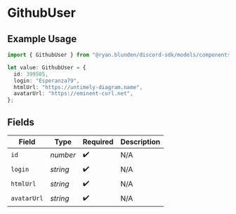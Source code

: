 # GithubUser

## Example Usage

```typescript
import { GithubUser } from "@ryan.blunden/discord-sdk/models/components";

let value: GithubUser = {
  id: 399505,
  login: "Esperanza79",
  htmlUrl: "https://untimely-diagram.name",
  avatarUrl: "https://eminent-curl.net",
};
```

## Fields

| Field              | Type               | Required           | Description        |
| ------------------ | ------------------ | ------------------ | ------------------ |
| `id`               | *number*           | :heavy_check_mark: | N/A                |
| `login`            | *string*           | :heavy_check_mark: | N/A                |
| `htmlUrl`          | *string*           | :heavy_check_mark: | N/A                |
| `avatarUrl`        | *string*           | :heavy_check_mark: | N/A                |